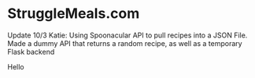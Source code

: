 # StruggleMeals.com

Update 10/3 Katie: Using Spoonacular API to pull recipes into a JSON File.
Made a dummy API that returns a random recipe, as well as a temporary Flask backend

Hello
